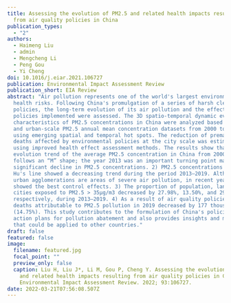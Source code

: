 ```yaml
---
title: Assessing the evolution of PM2.5 and related health impacts resulting
  from air quality policies in China
publication_types:
  - "2"
authors:
  - Haimeng Liu
  - admin
  - Mengcheng Li
  - Peng Gou
  - Yi Cheng
doi: 10.1016/j.eiar.2021.106727
publication: Environmental Impact Assessment Review
publication_short: EIA Review
abstract: "Air pollution represents one of the world's largest environmental
  health risks. Following China's promulgation of a series of harsh clean air
  policies, the long-term evolution of its air pollution and the effects of
  policies implemented were assessed. The 3D spatio-temporal dynamic evolution
  characteristics of PM2.5 concentrations in China were analyzed based on pixel
  and urban-scale PM2.5 annual mean concentration datasets from 2000 to 2019 and
  using emerging spatial and temporal hot spots. The reduction of premature
  deaths affected by environmental policies at the city scale was estimated
  using improved health effect assessment methods. The results show that: 1) The
  evolution trend of the average PM2.5 concentration in China from 2000 to 2019
  follows an “M” shape; the year 2013 was an important turning point marking a
  significant decline in PM2.5 concentrations. 2) PM2.5 concentrations east of
  Hu's line showed a decreasing trend during the period 2013–2019. Although
  urban agglomerations are areas of severe air pollution, in recent years they
  showed the best control effects. 3) The proportion of population, land, and
  cities exposed to PM2.5 > 35μg/m3 decreased by 27.98%, 13.50%, and 29.15%,
  respectively, during 2013–2019. 4) As a result of air quality policies, annual
  deaths attributable to PM2.5 pollution in 2019 decreased by 177 thousand
  (14.75%). This study contributes to the formulation of China's policies and
  action plans for pollution abatement and also provides insights and methods
  that could be applied to other countries."
draft: false
featured: false
image:
  filename: featured.jpg
  focal_point: ""
  preview_only: false
  caption: Liu H, Liu J*, Li M, Gou P, Cheng Y. Assessing the evolution of PM2.5
    and related health impacts resulting from air quality policies in China.
    Environmental Impact Assessment Review. 2022; 93:106727.
date: 2022-03-21T07:56:08.507Z
---
```

